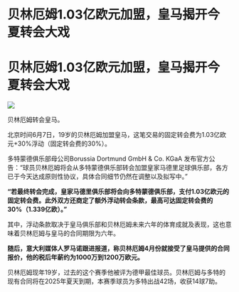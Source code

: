 # 贝林厄姆1.03亿欧元加盟，皇马揭开今夏转会大戏

# 贝林厄姆1.03亿欧元加盟，皇马揭开今夏转会大戏

![](https://inews.gtimg.com/om_bt/O0P5d0vp2i_xGFDhUPm1K0lhqATeBiwDyNzR5ZyPfdlVMAA/1000)

贝林厄姆转会皇马。

北京时间6月7日，19岁的贝林厄姆加盟皇马，这笔交易的固定转会费为1.03亿欧元+30%浮动（固定转会费的30%）。

多特蒙德俱乐部母公司Borussia Dortmund GmbH & Co. KGaA
发布官方公告：“球员贝林厄姆将会从多特蒙德俱乐部转会加盟皇家马德里足球俱乐部，各方已于今天达成原则性协议，具体合同细节仍然在调整以及拟写中。”

**“若最终转会完成，皇家马德里俱乐部将会向多特蒙德俱乐部，支付1.03亿欧元的固定转会费。此外双方还商定了额外浮动转会条款，最高可达固定转会费的30%（1.339亿欧）。”**

其中，浮动条款取决于皇马俱乐部和贝林厄姆未来六年的体育成就及表现，这也意味着贝林厄姆与皇马的合同期限为六年。

**随后，意大利媒体人罗马诺跟进报道，称贝林厄姆4月份就接受了皇马提供的合同报价，他的税后年薪约为1000万到1200万欧元。**

贝林厄姆现年19岁，过去的这个赛季他被评为德甲最佳球员。贝林厄姆与多特的现有合同将在2025年夏天到期，本赛季球员为多特出战42场，收获14球7助。

